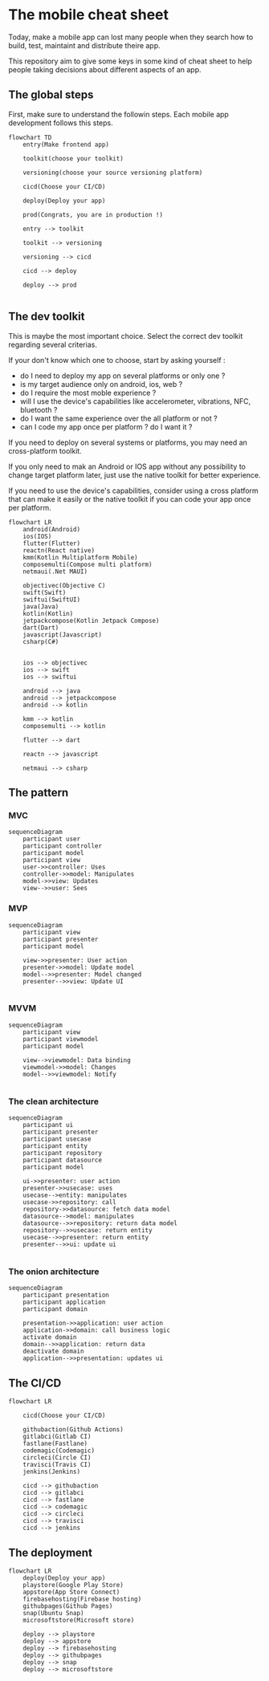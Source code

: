 # The mobile cheat sheet

Today, make a mobile app can lost many people when they search how to build, test, maintaint and distribute theire app.

This repository aim to give some keys in some kind of cheat sheet to help people taking decisions about different aspects of an app.

## The global steps

First, make sure to understand the followin steps. Each mobile app development follows this steps.


```mermaid
flowchart TD
    entry(Make frontend app)
    
    toolkit(choose your toolkit)

    versioning(choose your source versioning platform)

    cicd(Choose your CI/CD)

    deploy(Deploy your app)

    prod(Congrats, you are in production !)

    entry --> toolkit
    
    toolkit --> versioning
    
    versioning --> cicd
    
    cicd --> deploy
    
    deploy --> prod
    
```

## The dev toolkit

This is maybe the most important choice. Select the correct dev toolkit regarding several criterias.

If your don't know which one to choose, start by asking yourself :

* do I need to deploy my app on several platforms or only one ?
* is my target audience only on android, ios, web ?
* do I require the most moble experience ?
* will I use the device's capabilities like accelerometer, vibrations, NFC, bluetooth ?
* do I want the same experience over the all platform or not ?
* can I code my app once per platform ? do I want it ?

If you need to deploy on several systems or platforms, you may need an cross-platform toolkit.

If you only need to mak an Android or IOS app without any possibility to change target platform later, just use the native toolkit for better experience.

If you need to use the device's capabilities, consider using a cross platform that can make it easily or the native toolkit if you can code your app once per platform.


```mermaid
flowchart LR
    android(Android)
    ios(IOS)
    flutter(Flutter)
    reactn(React native)
    kmm(Kotlin Multiplatform Mobile)
    composemulti(Compose multi platform)
    netmaui(.Net MAUI)

    objectivec(Objective C)
    swift(Swift)
    swiftui(SwiftUI)
    java(Java)
    kotlin(Kotlin)
    jetpackcompose(Kotlin Jetpack Compose)
    dart(Dart)
    javascript(Javascript)
    csharp(C#)

    
    ios --> objectivec
    ios --> swift
    ios --> swiftui

    android --> java
    android --> jetpackcompose
    android --> kotlin

    kmm --> kotlin
    composemulti --> kotlin

    flutter --> dart

    reactn --> javascript

    netmaui --> csharp

```

## The pattern

### MVC

```mermaid
sequenceDiagram
    participant user
    participant controller
    participant model
    participant view
    user->>controller: Uses
    controller->>model: Manipulates
    model->>view: Updates
    view-->>user: Sees
```

### MVP
```mermaid
sequenceDiagram
    participant view
    participant presenter
    participant model

    view->>presenter: User action
    presenter->>model: Update model
    model-->>presenter: Model changed
    presenter-->>view: Update UI
    
```

### MVVM
```mermaid
sequenceDiagram
    participant view
    participant viewmodel
    participant model

    view-->viewmodel: Data binding
    viewmodel->>model: Changes
    model-->>viewmodel: Notify
    
```

### The clean architecture
```mermaid
sequenceDiagram
    participant ui
    participant presenter
    participant usecase
    participant entity
    participant repository
    participant datasource
    participant model

    ui->>presenter: user action
    presenter->>usecase: uses
    usecase-->entity: manipulates
    usecase->>repository: call
    repository->>datasource: fetch data model
    datasource-->model: manipulates
    datasource-->>repository: return data model
    repository-->>usecase: return entity
    usecase-->>presenter: return entity
    presenter-->>ui: update ui
    
```

### The onion architecture
```mermaid
sequenceDiagram
    participant presentation
    participant application
    participant domain

    presentation->>application: user action
    application->>domain: call business logic
    activate domain
    domain-->>application: return data
    deactivate domain
    application-->>presentation: updates ui
```

## The CI/CD

```mermaid
flowchart LR
   
    cicd(Choose your CI/CD)
    
    githubaction(Github Actions)
    gitlabci(Gitlab CI)
    fastlane(Fastlane)
    codemagic(Codemagic)
    circleci(Circle CI)
    travisci(Travis CI)
    jenkins(Jenkins)

    cicd --> githubaction
    cicd --> gitlabci
    cicd --> fastlane
    cicd --> codemagic
    cicd --> circleci
    cicd --> travisci
    cicd --> jenkins

```

## The deployment

```mermaid
flowchart LR
    deploy(Deploy your app)
    playstore(Google Play Store)
    appstore(App Store Connect)
    firebasehosting(Firebase hosting)
    githubpages(Github Pages)
    snap(Ubuntu Snap)
    microsoftstore(Microsoft store)

    deploy --> playstore
    deploy --> appstore
    deploy --> firebasehosting
    deploy --> githubpages
    deploy --> snap
    deploy --> microsoftstore

```